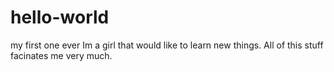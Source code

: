 # hello-world
my first one ever
Im a girl that would like to learn new things. All of this stuff facinates me very much.
